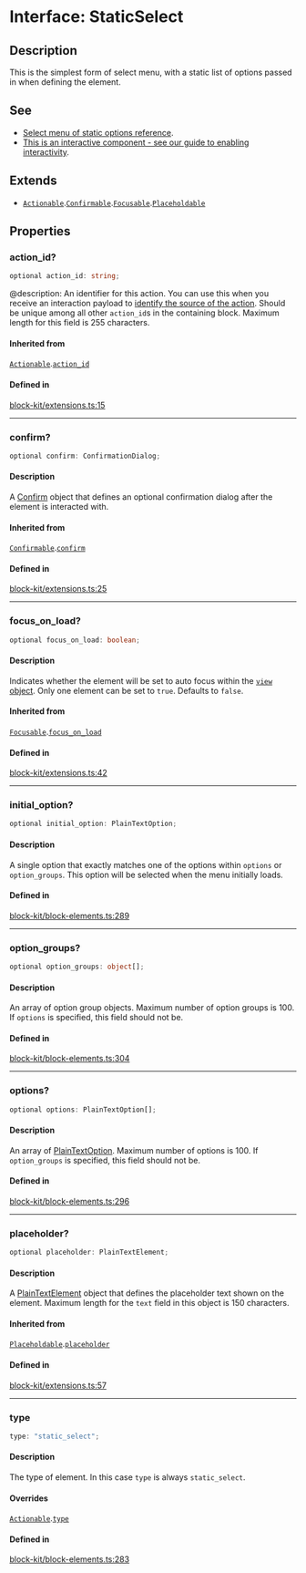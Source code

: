 # Interface: StaticSelect

## Description

This is the simplest form of select menu, with a static list of options passed in when defining the
element.

## See

 - [Select menu of static options reference](https://api.slack.com/reference/block-kit/block-elements#static_select).
 - [This is an interactive component - see our guide to enabling interactivity](https://api.slack.com/interactivity/handling).

## Extends

- [`Actionable`](Interface.Actionable.md).[`Confirmable`](Interface.Confirmable.md).[`Focusable`](Interface.Focusable.md).[`Placeholdable`](Interface.Placeholdable.md)

## Properties

### action\_id?

```ts
optional action_id: string;
```

@description: An identifier for this action. You can use this when you receive an interaction payload to
[identify the source of the action](https://api.slack.com/interactivity/handling#payloads). Should be unique
among all other `action_id`s in the containing block. Maximum length for this field is 255 characters.

#### Inherited from

[`Actionable`](Interface.Actionable.md).[`action_id`](Interface.Actionable.md#action_id)

#### Defined in

[block-kit/extensions.ts:15](https://github.com/slackapi/node-slack-sdk/blob/main/packages/types/src/block-kit/extensions.ts#L15)

***

### confirm?

```ts
optional confirm: ConfirmationDialog;
```

#### Description

A [Confirm](Interface.Confirm.md) object that defines an optional confirmation dialog after the element is interacted
with.

#### Inherited from

[`Confirmable`](Interface.Confirmable.md).[`confirm`](Interface.Confirmable.md#confirm)

#### Defined in

[block-kit/extensions.ts:25](https://github.com/slackapi/node-slack-sdk/blob/main/packages/types/src/block-kit/extensions.ts#L25)

***

### focus\_on\_load?

```ts
optional focus_on_load: boolean;
```

#### Description

Indicates whether the element will be set to auto focus within the
[`view` object](https://api.slack.com/reference/surfaces/views). Only one element can be set to `true`.
Defaults to `false`.

#### Inherited from

[`Focusable`](Interface.Focusable.md).[`focus_on_load`](Interface.Focusable.md#focus_on_load)

#### Defined in

[block-kit/extensions.ts:42](https://github.com/slackapi/node-slack-sdk/blob/main/packages/types/src/block-kit/extensions.ts#L42)

***

### initial\_option?

```ts
optional initial_option: PlainTextOption;
```

#### Description

A single option that exactly matches one of the options within `options` or `option_groups`.
This option will be selected when the menu initially loads.

#### Defined in

[block-kit/block-elements.ts:289](https://github.com/slackapi/node-slack-sdk/blob/main/packages/types/src/block-kit/block-elements.ts#L289)

***

### option\_groups?

```ts
optional option_groups: object[];
```

#### Description

An array of option group objects. Maximum number of option groups is 100. If `options` is specified,
this field should not be.

#### Defined in

[block-kit/block-elements.ts:304](https://github.com/slackapi/node-slack-sdk/blob/main/packages/types/src/block-kit/block-elements.ts#L304)

***

### options?

```ts
optional options: PlainTextOption[];
```

#### Description

An array of [PlainTextOption](Interface.PlainTextOption.md). Maximum number of options is 100. If `option_groups` is
specified, this field should not be.

#### Defined in

[block-kit/block-elements.ts:296](https://github.com/slackapi/node-slack-sdk/blob/main/packages/types/src/block-kit/block-elements.ts#L296)

***

### placeholder?

```ts
optional placeholder: PlainTextElement;
```

#### Description

A [PlainTextElement](Interface.PlainTextElement.md) object that defines the placeholder text shown on the element. Maximum
length for the `text` field in this object is 150 characters.

#### Inherited from

[`Placeholdable`](Interface.Placeholdable.md).[`placeholder`](Interface.Placeholdable.md#placeholder)

#### Defined in

[block-kit/extensions.ts:57](https://github.com/slackapi/node-slack-sdk/blob/main/packages/types/src/block-kit/extensions.ts#L57)

***

### type

```ts
type: "static_select";
```

#### Description

The type of element. In this case `type` is always `static_select`.

#### Overrides

[`Actionable`](Interface.Actionable.md).[`type`](Interface.Actionable.md#type)

#### Defined in

[block-kit/block-elements.ts:283](https://github.com/slackapi/node-slack-sdk/blob/main/packages/types/src/block-kit/block-elements.ts#L283)
